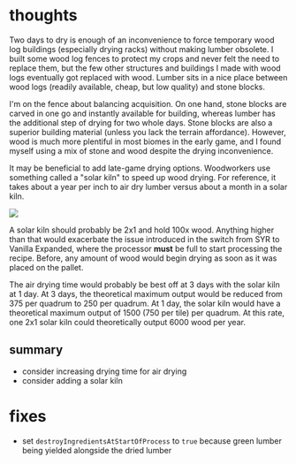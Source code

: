 # thoughts
Two days to dry is enough of an inconvenience to force temporary wood log buildings (especially drying racks) without making lumber obsolete. I built some wood log fences to protect my crops and never felt the need to replace them, but the few other structures and buildings I made with wood logs eventually got replaced with wood. Lumber sits in a nice place between wood logs (readily available, cheap, but low quality) and stone blocks.

I'm on the fence about balancing acquisition. On one hand, stone blocks are carved in one go and instantly available for building, whereas lumber has the additional step of drying for two whole days. Stone blocks are also a superior building material (unless you lack the terrain affordance). However, wood is much more plentiful in most biomes in the early game, and I found myself using a mix of stone and wood despite the drying inconvenience.

It may be beneficial to add late-game drying options. Woodworkers use something called a "solar kiln" to speed up wood drying. For reference, it takes about a year per inch to air dry lumber versus about a month in a solar kiln.

![](https://images.finewoodworking.com/app/uploads/2024/03/29113915/function-of-a-solar-kiln.jpg)

A solar kiln should probably be 2x1 and hold 100x wood. Anything higher than that would exacerbate the issue introduced in the switch from SYR to Vanilla Expanded, where the processor **must** be full to start processing the recipe. Before, any amount of wood would begin drying as soon as it was placed on the pallet.

The air drying time would probably be best off at 3 days with the solar kiln at 1 day. At 3 days, the theoretical maximum output would be reduced from 375 per quadrum to 250 per quadrum. At 1 day, the solar kiln would have a theoretical maximum output of 1500 (750 per tile) per quadrum. At this rate, one 2x1 solar kiln could theoretically output 6000 wood per year.

## summary
- consider increasing drying time for air drying
- consider adding a solar kiln

# fixes
- set `destroyIngredientsAtStartOfProcess` to `true` because green lumber being yielded alongside the dried lumber